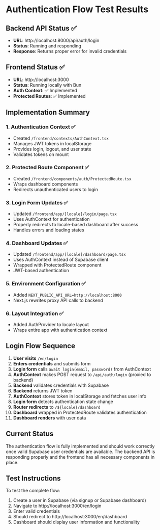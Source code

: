 # Authentication Flow Test Results

## Backend API Status ✅
- **URL**: http://localhost:8000/api/auth/login
- **Status**: Running and responding
- **Response**: Returns proper error for invalid credentials

## Frontend Status ✅
- **URL**: http://localhost:3000
- **Status**: Running locally with Bun
- **Auth Context**: ✅ Implemented
- **Protected Routes**: ✅ Implemented

## Implementation Summary

### 1. Authentication Context ✅
- Created `/frontend/contexts/AuthContext.tsx`
- Manages JWT tokens in localStorage
- Provides login, logout, and user state
- Validates tokens on mount

### 2. Protected Route Component ✅
- Created `/frontend/components/auth/ProtectedRoute.tsx`
- Wraps dashboard components
- Redirects unauthenticated users to login

### 3. Login Form Updates ✅
- Updated `/frontend/app/[locale]/login/page.tsx`
- Uses AuthContext for authentication
- Properly redirects to locale-based dashboard after success
- Handles errors and loading states

### 4. Dashboard Updates ✅
- Updated `/frontend/app/[locale]/dashboard/page.tsx`
- Uses AuthContext instead of Supabase client
- Wrapped with ProtectedRoute component
- JWT-based authentication

### 5. Environment Configuration ✅
- Added `NEXT_PUBLIC_API_URL=http://localhost:8000`
- Next.js rewrites proxy API calls to backend

### 6. Layout Integration ✅
- Added AuthProvider to locale layout
- Wraps entire app with authentication context

## Login Flow Sequence

1. **User visits** `/en/login`
2. **Enters credentials** and submits form
3. **Login form** calls `await login(email, password)` from AuthContext
4. **AuthContext** makes POST request to `/api/auth/login` (proxied to backend)
5. **Backend** validates credentials with Supabase
6. **Backend** returns JWT token
7. **AuthContext** stores token in localStorage and fetches user info
8. **Login form** detects authentication state change
9. **Router redirects** to `/${locale}/dashboard`
10. **Dashboard** wrapped in ProtectedRoute validates authentication
11. **Dashboard renders** with user data

## Current Status
The authentication flow is fully implemented and should work correctly once valid Supabase user credentials are available. The backend API is responding properly and the frontend has all necessary components in place.

## Test Instructions
To test the complete flow:
1. Create a user in Supabase (via signup or Supabase dashboard)
2. Navigate to http://localhost:3000/en/login
3. Enter valid credentials
4. Should redirect to http://localhost:3000/en/dashboard
5. Dashboard should display user information and functionality